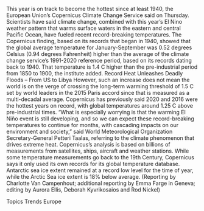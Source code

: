This year is on track to become the hottest since at least 1940, the European Union’s Copernicus Climate Change Service said on Thursday.
Scientists have said climate change, combined with this year’s El Nino weather pattern that warms surface waters in the eastern and central Pacific Ocean, have fueled recent record-breaking temperatures.
The Copernicus finding, based on its records that began in 1940, showed that the global average temperature for January-September was 0.52 degrees Celsius (0.94 degrees Fahrenheit) higher than the average of the climate change service’s 1991-2020 reference period, based on its records dating back to 1940. That temperature is 1.4 C higher than the pre-industrial period from 1850 to 1900, the institute added.
Record Heat Unleashes Deadly Floods – From US to Libya
However, such an increase does not mean the world is on the verge of crossing the long-term warming threshold of 1.5 C set by world leaders in the 2015 Paris accord since that is measured as a multi-decadal average.
Copernicus has previously said 2020 and 2016 were the hottest years on record, with global temperatures around 1.25 C above pre-industrial times.
“What is especially worrying is that the warming El Niño event is still developing, and so we can expect these record-breaking temperatures to continue for months, with cascading impacts on our environment and society,” said World Meteorological Organization Secretary-General Petteri Taalas, referring to the climate phenomenon that drives extreme heat.
Copernicus’s analysis is based on billions of measurements from satellites, ships, aircraft and weather stations. While some temperature measurements go back to the 19th Century, Copernicus says it only used its own records for its global temperature database.
Antarctic sea ice extent remained at a record low level for the time of year, while the Arctic Sea ice extent is 18% below average.
(Reporting by Charlotte Van Campenhout; additional reporting by Emma Farge in Geneva; editing by Aurora Ellis, Deborah Kyvrikosaios and Rod Nickel)

Topics
Trends
Europe
